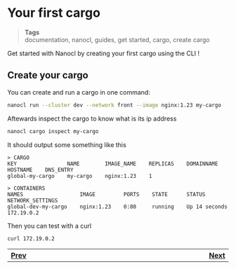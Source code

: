 <h1 id="nxtmdoc-meta-title">Your first cargo</h1>

<blockquote class="tags">
 <strong>Tags</strong>
 </br>
 <span id="nxtmdoc-meta-keywords">
  documentation, nanocl, guides, get started, cargo, create cargo
 </span>
</blockquote>

<p id="nxtmdoc-meta-description">
Get started with Nanocl by creating your first cargo using the CLI !
</p>

<h2> Create your cargo </h2>

You can create and run a cargo in one command:
```sh
nanocl run --cluster dev --network front --image nginx:1.23 my-cargo
```

Aftewards inspect the cargo to know what is its ip address
```sh
nanocl cargo inspect my-cargo
```

It should output some something like this
```console
> CARGO
KEY                NAME        IMAGE_NAME    REPLICAS    DOMAINNAME    HOSTNAME    DNS_ENTRY
global-my-cargo    my-cargo    nginx:1.23    1

> CONTAINERS
NAMES                  IMAGE         PORTS    STATE      STATUS           NETWORK_SETTINGS
global-dev-my-cargo    nginx:1.23    0:80     running    Up 14 seconds    172.19.0.2
```

Then you can test with a curl
```sh
curl 172.19.0.2
```

<table>
  <tr>
    <th align="left">
      <img class="nxtmdoc-delete" width="400" height="0">
      <a href="/guides/nanocl/get-started/1.orientation-and-setup.md">Prev</a>
    </th>
	<th align="right">
      <img class="nxtmdoc-delete" width="400" height="0">
      <a href="/guides/nanocl/get-started/3.your-first-git-repository.md">Next</a>
    </th>
</tr>
</table>
